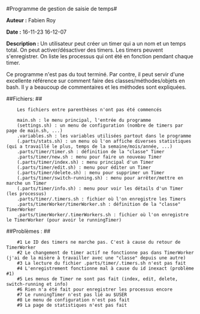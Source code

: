 #Programme de gestion de saisie de temps#

**Auteur :** Fabien Roy

**Date :** 16-11-23 16-12-07

**Description :** Un utilisateur peut créer un timer qui a un nom et un temps total. On peut activer/désactiver des timers. Les timers peuvent s'enregistrer. On liste les processus qui ont été en fonction pendant chaque timer.

Ce programme n'est pas du tout terminé. Par contre, il peut servir d'une excellente référence sur comment faire des classes/méthodes/objets en bash. Il y a beaucoup de commentaires et les méthodes sont expliquées.
        
##Fichiers: ##

        Les fichiers entre parenthèses n'ont pas été commencés

        main.sh : le menu principal, l'entrée du programme
        (settings.sh) : un menu de configuration (nombre de timers par page de main.sh, ...)
        .variables.sh : les variables utilisées partout dans le programme
        (.parts/stats.sh) : un menu où l'on affiche diverses statistiques (qui a travaillé le plus, temps de la semaine/mois/année, ...)
        .parts/timer/timer.sh : définition de la "classe" Timer
        .parts/timer/new.sh : menu pour faire un nouveau Timer
        (.parts/timer/index.sh) : menu principal d'un Timer
        (.parts/timer/edit.sh) : menu pour éditer un Timer
        (.parts/timer/delete.sh) : menu pour supprimer un Timer
        (.parts/timer/switch-running.sh) : menu pour arrêter/mettre en marche un Timer
        (.parts/timer/info.sh) : menu pour voir les détails d'un Timer (les processus)
        .parts/timer/.timers.sh : fichier où l'on enregistre les Timers
        .parts/timerWorker/timerWorker.sh : définition de la "classe" TimerWorker
        .parts/timerWorker/.timerWorkers.sh : fichier où l'on enregistre le TimerWorker (pour avoir le runningTimer)

##Problèmes : ##

        #1 Le ID des timers ne marche pas. C'est à cause du retour de TimerWorker
        #2 Le changement de timer actif ne fonctionne pas dans TimerWorker (j'ai de la misère à travailler avec une "classe" depuis une autre)
        #3 La lecture du fichier .parts/timer/.timers.sh n'est pas fait
        #4 L'enregistrement fonctionne mal à cause du id inexact (problème #1)
        #5 Les menus de Timer ne sont pas fait (index, edit, delete, switch-running et info)
        #6 Rien n'a été fait pour enregistrer les processus encore
        #7 Le runningTimer n'est pas lié au $USER
        #8 Le menu de configuration n'est pas fait
        #9 La page de statistiques n'est pas fait